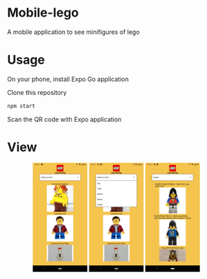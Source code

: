 # Mobile-lego

A mobile application to see minifigures of lego

# Usage

On your phone, install Expo Go application

Clone this repository
```bash
npm start
```

Scan the QR code with Expo application

# View

<p align="center">
  <img src="./images/hopa.png" alt="homepage" width="25%"/>
  <img src="./images/select.png" alt="select" width="25%"/>
  <img src="./images/castle.png" alt="castle" width="25%"/>
</p>
